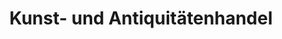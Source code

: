 ---
title: "Kunst- und Antiquitätenhandel"
url: /bad-aibling/kunst-und-antiquitaetenhandel/
shop: Antiquitäten
---